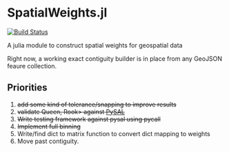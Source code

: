 SpatialWeights.jl
====================
[![Build Status](https://travis-ci.org/ljwolf/SpatialWeights.jl.svg?branch=master)](https://travis-ci.org/ljwolf/SpatialWeights.jl)

A julia module to construct spatial weights for geospatial data

Right now, a working exact contiguity builder is in place from any GeoJSON
feaure collection.  

Priorities
------------
1. <s>add some kind of tolerance/snapping to improve results</s>
2. <s>validate Queen, Rook> against [PySAL](https://github.com/pysal/pysal)</s>
3. <s>Write testing framework against pysal using pycall</s>
3. <s>Implement full binning</s>
4. Write/find dict to matrix function to convert dict mapping to weights
5. Move past contiguity. 
